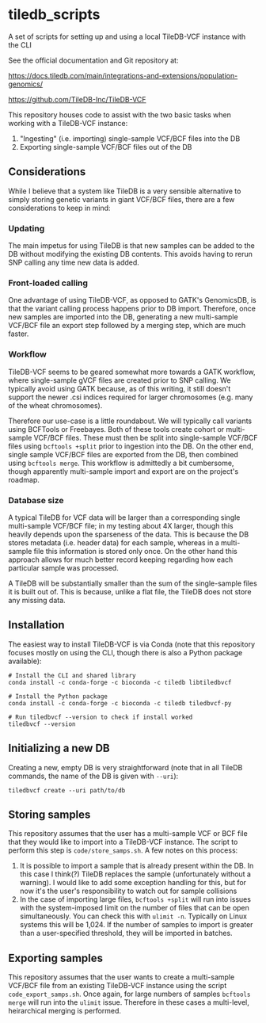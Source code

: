 # tiledb_scripts

A set of scripts for setting up and using a local TileDB-VCF instance with the CLI

See the official documentation and Git repository at:

https://docs.tiledb.com/main/integrations-and-extensions/population-genomics/

https://github.com/TileDB-Inc/TileDB-VCF

This repository houses code to assist with the two basic tasks when working with
a TileDB-VCF instance:

1. "Ingesting" (i.e. importing) single-sample VCF/BCF files into the DB
2. Exporting single-sample VCF/BCF files out of the DB

## Considerations

While I believe that a system like TileDB is a very sensible alternative to
simply storing genetic variants in giant VCF/BCF files, there are a few
considerations to keep in mind:

### Updating

The main impetus for using TileDB is that new samples can be added to the DB
without modifying the existing DB contents. This avoids having to rerun SNP calling
any time new data is added.

### Front-loaded calling

One advantage of using TileDB-VCF, as opposed to GATK's GenomicsDB, is that the 
variant calling process happens prior to DB import. Therefore, once new samples
are imported into the DB, generating a new
multi-sample VCF/BCF file an export step followed by a merging step,
which are much faster.

### Workflow

TileDB-VCF seems to be geared somewhat more towards a GATK workflow, where
single-sample gVCF files are created prior to SNP calling. We typically avoid
using GATK because, as of this writing, it still doesn't support the newer .csi
indices required for larger chromosomes (e.g. many of the wheat chromosomes).

Therefore our use-case is a little roundabout. We will typically call variants
using BCFTools or Freebayes. Both of these tools create cohort or multi-sample
VCF/BCF files. These must then be split into single-sample VCF/BCF files using
`bcftools +split` prior to ingestion into the DB. On the other end, single sample
VCF/BCF files are exported from the DB, then combined using `bcftools merge`. This
workflow is admittedly a bit cumbersome, though apparently multi-sample import and
export are on the project's roadmap.

### Database size

A typical TileDB for VCF data will be larger than a corresponding single multi-sample
VCF/BCF file; in my testing about 4X larger, though this heavily depends upon 
the sparseness of the data. This is because the DB stores metadata (i.e. header data) for each sample, whereas in a 
multi-sample file this information is stored only once. On the other hand this
approach allows for much better record keeping regarding how each particular
sample was processed.

A TileDB will be substantially smaller than the sum of the single-sample files
it is built out of. This is because, unlike a flat file, the TileDB does
not store any missing data.

## Installation

The easiest way to install TileDB-VCF is via Conda (note that this repository
focuses mostly on using the CLI, though there is also a Python package available):

```
# Install the CLI and shared library
conda install -c conda-forge -c bioconda -c tiledb libtiledbvcf

# Install the Python package
conda install -c conda-forge -c bioconda -c tiledb tiledbvcf-py

# Run tiledbvcf --version to check if install worked
tiledbvcf --version
```

## Initializing a new DB

Creating a new, empty DB is very straightforward (note that in all TileDB
commands, the name of the DB is given with `--uri`):

```
tiledbvcf create --uri path/to/db
```

## Storing samples

This repository assumes that the user has a multi-sample VCF or BCF file that
they would like to import into a TileDB-VCF instance. The script to perform this
step is `code/store_samps.sh`. A few notes on this process:

1. It is possible to import a sample that is already present within the DB. In 
this case I think(?) TileDB replaces the sample (unfortunately without a warning).
I would like to add some exception handling for this, but for now it's the user's
responsibility to watch out for sample collisions
2. In the case of importing large files, `bcftools +split` will run into issues
with the system-imposed limit on the number of files that can be open simultaneously.
You can check this with `ulimit -n`. Typically on Linux systems this will be 1,024.
If the number of samples to import is greater than a user-specified threshold,
they will be imported in batches.

## Exporting samples

This repository assumes that the user wants to create a multi-sample VCF/BCF file
from an existing TileDB-VCF instance using the script `code_export_samps.sh`. Once again, for large numbers of samples
`bcftools merge` will run into the `ulimit` issue. Therefore in these cases a
multi-level, heirarchical merging is performed.